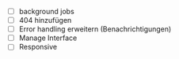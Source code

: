 - [ ] background jobs
- [ ] 404 hinzufügen
- [ ] Error handling erweitern (Benachrichtigungen)
- [ ] Manage Interface
- [ ] Responsive
